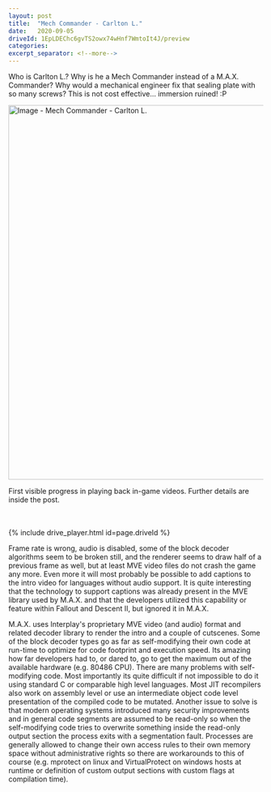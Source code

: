 ```yaml
---
layout: post
title:  "Mech Commander - Carlton L."
date:   2020-09-05
driveId: 1EpLDEChc6gvTS2owx74wHnf7WmtoIt4J/preview
categories:
excerpt_separator: <!--more-->
---
```

Who is Carlton L.? Why is he a Mech Commander instead of a M.A.X. Commander? Why would a mechanical engineer fix that sealing plate with so many screws? This is not cost effective... immersion ruined! :P
  
<img src="{{ site.baseurl }}/assets/images/carlton_l.jpg" alt="Image - Mech Commander - Carlton L." width="740">
  
First visible progress in playing back in-game videos. Further details are inside the post.
<!--more-->
<br><br>
{% include drive_player.html id=page.driveId %}
<br>
  
Frame rate is wrong, audio is disabled, some of the block decoder algorithms seem to be broken still, and the renderer seems to draw half of a previous frame as well, but at least MVE video files do not crash the game any more. Even more it will most probably be possible to add captions to the intro video for languages without audio support. It is quite interesting that the technology to support captions was already present in the MVE library used by M.A.X. and that the developers utilized this capability or feature within Fallout and Descent II, but ignored it in M.A.X.

M.A.X. uses Interplay's proprietary MVE video (and audio) format and related decoder library to render the intro and a couple of cutscenes. Some of the block decoder types go as far as self-modifying their own code at run-time to optimize for code footprint and execution speed. Its amazing how far developers had to, or dared to, go to get the maximum out of the available hardware (e.g. 80486 CPU). There are many problems with self-modifying code. Most importantly its quite difficult if not impossible to do it using standard C or comparable high level languages. Most JIT recompilers also work on assembly level or use an intermediate object code level presentation of the compiled code to be mutated. Another issue to solve is that modern operating systems introduced many security improvements and in general code segments are assumed to be read-only so when the self-modifying code tries to overwrite something inside the read-only output section the process exits with a segmentation fault. Processes are generally allowed to change their own access rules to their own memory space without administrative rights so there are workarounds to this of course (e.g. mprotect on linux and VirtualProtect on windows hosts at runtime or definition of custom output sections with custom flags at compilation time).
